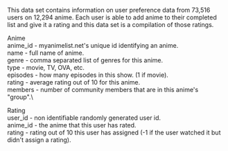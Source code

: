 This data set contains information on user preference data from 73,516 users on 12,294 anime. Each user is able to add anime to their completed list and give it a rating and this data set is a compilation of those ratings.

Anime\
anime_id - myanimelist.net's unique id identifying an anime.\
name - full name of anime.\
genre - comma separated list of genres for this anime.\
type - movie, TV, OVA, etc.\
episodes - how many episodes in this show. (1 if movie).\
rating - average rating out of 10 for this anime.\
members - number of community members that are in this anime's "group".\

Rating\
user_id - non identifiable randomly generated user id.\
anime_id - the anime that this user has rated.\
rating - rating out of 10 this user has assigned (-1 if the user watched it but didn't assign a rating).
